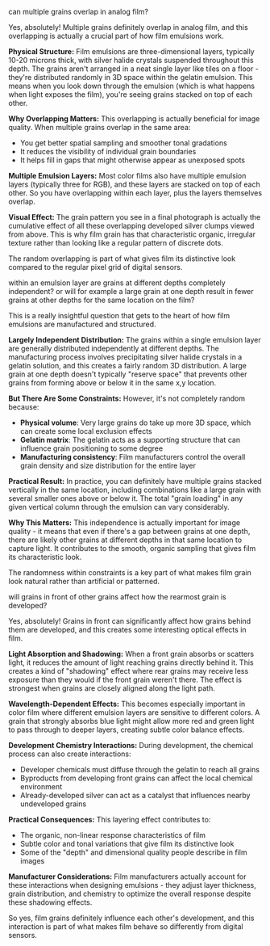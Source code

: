 can multiple grains overlap in analog film?

Yes, absolutely! Multiple grains definitely overlap in analog film, and this overlapping is actually a crucial part of how film emulsions work.

**Physical Structure:**
Film emulsions are three-dimensional layers, typically 10-20 microns thick, with silver halide crystals suspended throughout this depth. The grains aren't arranged in a neat single layer like tiles on a floor - they're distributed randomly in 3D space within the gelatin emulsion. This means when you look down through the emulsion (which is what happens when light exposes the film), you're seeing grains stacked on top of each other.

**Why Overlapping Matters:**
This overlapping is actually beneficial for image quality. When multiple grains overlap in the same area:
- You get better spatial sampling and smoother tonal gradations
- It reduces the visibility of individual grain boundaries
- It helps fill in gaps that might otherwise appear as unexposed spots

**Multiple Emulsion Layers:**
Most color films also have multiple emulsion layers (typically three for RGB), and these layers are stacked on top of each other. So you have overlapping within each layer, plus the layers themselves overlap.

**Visual Effect:**
The grain pattern you see in a final photograph is actually the cumulative effect of all these overlapping developed silver clumps viewed from above. This is why film grain has that characteristic organic, irregular texture rather than looking like a regular pattern of discrete dots.

The random overlapping is part of what gives film its distinctive look compared to the regular pixel grid of digital sensors.


within an emulsion layer are grains at different depths completely independent? or will for example a large grain at one depth result in fewer grains at other depths for the same location on the film?

This is a really insightful question that gets to the heart of how film emulsions are manufactured and structured.

**Largely Independent Distribution:**
The grains within a single emulsion layer are generally distributed independently at different depths. The manufacturing process involves precipitating silver halide crystals in a gelatin solution, and this creates a fairly random 3D distribution. A large grain at one depth doesn't typically "reserve space" that prevents other grains from forming above or below it in the same x,y location.

**But There Are Some Constraints:**
However, it's not completely random because:
- **Physical volume**: Very large grains do take up more 3D space, which can create some local exclusion effects
- **Gelatin matrix**: The gelatin acts as a supporting structure that can influence grain positioning to some degree
- **Manufacturing consistency**: Film manufacturers control the overall grain density and size distribution for the entire layer

**Practical Result:**
In practice, you can definitely have multiple grains stacked vertically in the same location, including combinations like a large grain with several smaller ones above or below it. The total "grain loading" in any given vertical column through the emulsion can vary considerably.

**Why This Matters:**
This independence is actually important for image quality - it means that even if there's a gap between grains at one depth, there are likely other grains at different depths in that same location to capture light. It contributes to the smooth, organic sampling that gives film its characteristic look.

The randomness within constraints is a key part of what makes film grain look natural rather than artificial or patterned.


will grains in front of other grains affect how the rearmost grain is developed?

Yes, absolutely! Grains in front can significantly affect how grains behind them are developed, and this creates some interesting optical effects in film.

**Light Absorption and Shadowing:**
When a front grain absorbs or scatters light, it reduces the amount of light reaching grains directly behind it. This creates a kind of "shadowing" effect where rear grains may receive less exposure than they would if the front grain weren't there. The effect is strongest when grains are closely aligned along the light path.

**Wavelength-Dependent Effects:**
This becomes especially important in color film where different emulsion layers are sensitive to different colors. A grain that strongly absorbs blue light might allow more red and green light to pass through to deeper layers, creating subtle color balance effects.

**Development Chemistry Interactions:**
During development, the chemical process can also create interactions:
- Developer chemicals must diffuse through the gelatin to reach all grains
- Byproducts from developing front grains can affect the local chemical environment
- Already-developed silver can act as a catalyst that influences nearby undeveloped grains

**Practical Consequences:**
This layering effect contributes to:
- The organic, non-linear response characteristics of film
- Subtle color and tonal variations that give film its distinctive look
- Some of the "depth" and dimensional quality people describe in film images

**Manufacturer Considerations:**
Film manufacturers actually account for these interactions when designing emulsions - they adjust layer thickness, grain distribution, and chemistry to optimize the overall response despite these shadowing effects.

So yes, film grains definitely influence each other's development, and this interaction is part of what makes film behave so differently from digital sensors.